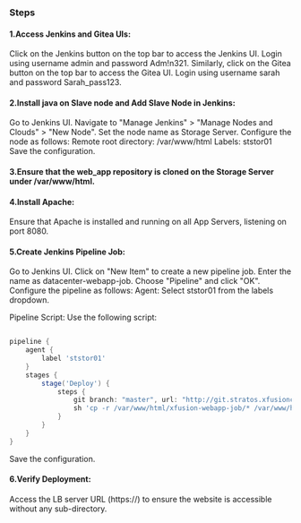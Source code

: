 ### Steps
#### 1.Access Jenkins and Gitea UIs:

Click on the Jenkins button on the top bar to access the Jenkins UI. Login using username admin and password Adm!n321.
Similarly, click on the Gitea button on the top bar to access the Gitea UI. Login using username sarah and password Sarah_pass123.

#### 2.Install java on Slave node and Add Slave Node in Jenkins:

Go to Jenkins UI.
Navigate to "Manage Jenkins" > "Manage Nodes and Clouds" > "New Node".
Set the node name as Storage Server.
Configure the node as follows:
Remote root directory: /var/www/html
Labels: ststor01
Save the configuration.

#### 3.Ensure that the web_app repository is cloned on the Storage Server under /var/www/html.

#### 4.Install Apache:

Ensure that Apache is installed and running on all App Servers, listening on port 8080.

#### 5.Create Jenkins Pipeline Job:

Go to Jenkins UI.
Click on "New Item" to create a new pipeline job.
Enter the name as datacenter-webapp-job.
Choose "Pipeline" and click "OK".
Configure the pipeline as follows:
Agent: Select ststor01 from the labels dropdown.

Pipeline Script: Use the following script:

```groovy

pipeline {
    agent {
        label 'ststor01'
    }
    stages {
        stage('Deploy') {
            steps {
                git branch: "master", url: "http://git.stratos.xfusioncorp.com/sarah/web_app.git"
                sh 'cp -r /var/www/html/xfusion-webapp-job/* /var/www/html'
            }
        }
    }
}
```
Save the configuration.

#### 6.Verify Deployment:

Access the LB server URL (https://<LBR-URL>) to ensure the website is accessible without any sub-directory.
